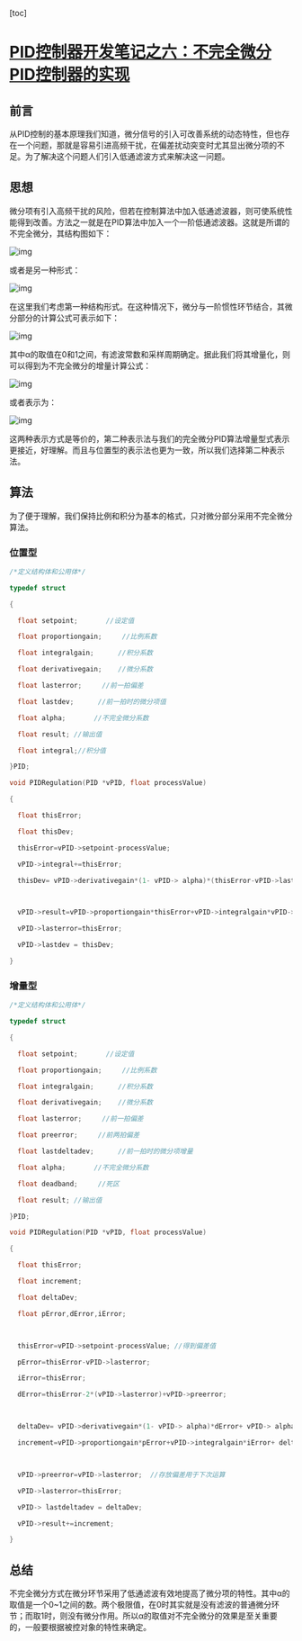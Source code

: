 \[toc\]

# [PID控制器开发笔记之六：不完全微分PID控制器的实现](https://www.cnblogs.com/foxclever/p/9127104.html)

## 前言

从PID控制的基本原理我们知道，微分信号的引入可改善系统的动态特性，但也存在一个问题，那就是容易引进高频干扰，在偏差扰动突变时尤其显出微分项的不足。为了解决这个问题人们引入低通滤波方式来解决这一问题。

## 思想

微分项有引入高频干扰的风险，但若在控制算法中加入低通滤波器，则可使系统性能得到改善。方法之一就是在PID算法中加入一个一阶低通滤波器。这就是所谓的不完全微分，其结构图如下：

![img](https://gitee.com/tianzhendong/img/raw/master/images/202203240932436.png)

或者是另一种形式：

![img](https://gitee.com/tianzhendong/img/raw/master/images/202203240932518.png)

在这里我们考虑第一种结构形式。在这种情况下，微分与一阶惯性环节结合，其微分部分的计算公式可表示如下：

![img](https://gitee.com/tianzhendong/img/raw/master/images/202203240932020.png)

其中α的取值在0和1之间，有滤波常数和采样周期确定。据此我们将其增量化，则可以得到为不完全微分的增量计算公式：

![img](https://gitee.com/tianzhendong/img/raw/master/images/202203240932750.png)

或者表示为：

![img](https://gitee.com/tianzhendong/img/raw/master/images/202203240933915.png)

这两种表示方式是等价的，第二种表示法与我们的完全微分PID算法增量型式表示更接近，好理解。而且与位置型的表示法也更为一致，所以我们选择第二种表示法。

## 算法

为了便于理解，我们保持比例和积分为基本的格式，只对微分部分采用不完全微分算法。

### 位置型

```c
/*定义结构体和公用体*/

typedef struct

{

  float setpoint;       //设定值

  float proportiongain;     //比例系数

  float integralgain;      //积分系数

  float derivativegain;    //微分系数

  float lasterror;     //前一拍偏差

  float lastdev;      //前一拍时的微分项值

  float alpha;       //不完全微分系数

  float result; //输出值

  float integral;//积分值

}PID;
```

```c
void PIDRegulation(PID *vPID, float processValue)

{

  float thisError;

  float thisDev;

  thisError=vPID->setpoint-processValue;

  vPID->integral+=thisError;

  thisDev= vPID->derivativegain*(1- vPID-> alpha)*(thisError-vPID->lasterror)+ vPID-> alpha* vPID-> lastdev;



  vPID->result=vPID->proportiongain*thisError+vPID->integralgain*vPID->integral+ thisDev;

  vPID->lasterror=thisError;

  vPID->lastdev = thisDev;

}
```

### 增量型

```c
/*定义结构体和公用体*/

typedef struct

{

  float setpoint;       //设定值

  float proportiongain;     //比例系数

  float integralgain;      //积分系数

  float derivativegain;    //微分系数

  float lasterror;     //前一拍偏差

  float preerror;     //前两拍偏差

  float lastdeltadev;      //前一拍时的微分项增量

  float alpha;       //不完全微分系数

  float deadband;     //死区

  float result; //输出值

}PID;

void PIDRegulation(PID *vPID, float processValue)

{

  float thisError;

  float increment;

  float deltaDev;

  float pError,dError,iError;



  thisError=vPID->setpoint-processValue; //得到偏差值

  pError=thisError-vPID->lasterror;

  iError=thisError;

  dError=thisError-2*(vPID->lasterror)+vPID->preerror;



  deltaDev= vPID->derivativegain*(1- vPID-> alpha)*dError+ vPID-> alpha* vPID-> lastdeltadev;

  increment=vPID->proportiongain*pError+vPID->integralgain*iError+ deltaDev;   //增量计算



  vPID->preerror=vPID->lasterror;  //存放偏差用于下次运算

  vPID->lasterror=thisError;

  vPID-> lastdeltadev = deltaDev;

  vPID->result+=increment;

}
```

## 总结

不完全微分方式在微分环节采用了低通滤波有效地提高了微分项的特性。其中α的取值是一个0\~1之间的数。两个极限值，在0时其实就是没有滤波的普通微分环节；而取1时，则没有微分作用。所以α的取值对不完全微分的效果是至关重要的，一般要根据被控对象的特性来确定。